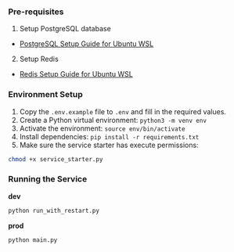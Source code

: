 ### Pre-requisites

1. Setup PostgreSQL database

- [PostgreSQL Setup Guide for Ubuntu WSL](postgresql-ubuntu-wsl-setup.md)

2. Setup Redis

- [Redis Setup Guide for Ubuntu WSL](redis-setup-guide.md)

### Environment Setup

1. Copy the `.env.example` file to `.env` and fill in the required values.
2. Create a Python virtual environment: `python3 -m venv env`
3. Activate the environment: `source env/bin/activate`
4. Install dependencies: `pip install -r requirements.txt`
5. Make sure the service starter has execute permissions:

```bash
chmod +x service_starter.py
```

### Running the Service

**dev**

```bash
python run_with_restart.py
```

**prod**

```bash
python main.py
```
